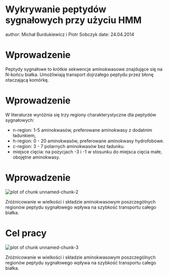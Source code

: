 Wykrywanie peptydów sygnałowych przy użyciu HMM
========================================================
author: Michał Burdukiewicz i Piotr Sobczyk
date: 24.04.2014

Wprowadzenie
========================================================


Peptydy sygnałowe to krótkie sekwencje aminokwasowe znajdujące się na N-końcu białka. Umożliwiają transport dojrzałego peptydu przez błonę otaczającą komórkę.

Wprowadzenie
========================================================

W literaturze wyróżnia się trzy regiony charakterystyczne dla peptydów sygnałowych:
* n-region: 1-5 aminokwasów, preferowane aminokwasy z dodatnim ładunkiem, 
* h-region: 0 - 20 aminokwasów, preferowane aminokwasy hydrofobowe.
* c-region: 3 - 7 polarnych aminokwasów bez ładunku.
* miejsce cięcia: na pozycjach -3 i -1 w stosunku do miejsca cięcia małe, obojętne aminokwasy.

Wprowadzenie
========================================================

<img src="prezentacja4-figure/unnamed-chunk-2.png" title="plot of chunk unnamed-chunk-2" alt="plot of chunk unnamed-chunk-2" style="display: block; margin: auto;" />


Zróżnicowanie w wielkości i składzie aminokwasowym poszczególnych regionów peptydu sygnałowego wpływa na szybkość transportu całego białka.

Cel pracy
========================================================

<img src="prezentacja4-figure/unnamed-chunk-3.png" title="plot of chunk unnamed-chunk-3" alt="plot of chunk unnamed-chunk-3" style="display: block; margin: auto;" />


Zróżnicowanie w wielkości i składzie aminokwasowym poszczególnych regionów peptydu sygnałowego wpływa na szybkość transportu całego białka.

